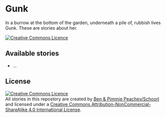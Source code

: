 # Gunk

In a burrow at the bottom of the garden, underneath a pile of, rubbish lives Gunk. These are stories about her.

[![Creative Commons Licence][license-image-small]][license-page]

## Available stories

- ...

## License

[![Creative Commons Licence][license-image-medium]][license-page]<br/>
All stories in this repostory are created by [Ben & Pimmie Peachey/Schoorl][medium-peachey-schoorl]
and licensed under a [Creative Commons Attribution-NonCommercial-ShareAlike 4.0 International License][license-page].

[license-page]: http://creativecommons.org/licenses/by-nc-sa/4.0/
[license-image-small]: https://i.creativecommons.org/l/by-nc-sa/4.0/80x15.png
[license-image-medium]: https://i.creativecommons.org/l/by-nc-sa/4.0/88x31.png
[medium-peachey-schoorl]: https://medium.com/peachey-schoorl

